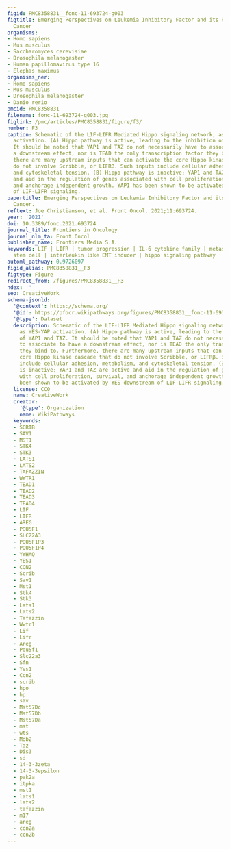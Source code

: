 ```yaml
---
figid: PMC8358831__fonc-11-693724-g003
figtitle: Emerging Perspectives on Leukemia Inhibitory Factor and its Receptor in
  Cancer
organisms:
- Homo sapiens
- Mus musculus
- Saccharomyces cerevisiae
- Drosophila melanogaster
- Human papillomavirus type 16
- Elephas maximus
organisms_ner:
- Homo sapiens
- Mus musculus
- Drosophila melanogaster
- Danio rerio
pmcid: PMC8358831
filename: fonc-11-693724-g003.jpg
figlink: /pmc/articles/PMC8358831/figure/f3/
number: F3
caption: Schematic of the LIF-LIFR Mediated Hippo signaling network, as well as YES-YAP
  activation. (A) Hippo pathway is active, leading to the inhibition of YAP1 and TAZ.
  It should be noted that YAP1 and TAZ do not necessarily have to associate to have
  a downstream effect, nor is TEAD the only transcription factor they bind to. Furthermore,
  there are many upstream inputs that can activate the core Hippo kinase cascade that
  do not involve Scribble, or LIFRβ. Such inputs include cellular adhesion, metabolism,
  and cytoskeletal tension. (B) Hippo pathway is inactive; YAP1 and TAZ are active
  and aid in the regulation of genes associated with cell proliferation, survival,
  and anchorage independent growth. YAP1 has been shown to be activated by YES downstream
  of LIF-LIFR signaling.
papertitle: Emerging Perspectives on Leukemia Inhibitory Factor and its Receptor in
  Cancer.
reftext: Joe Christianson, et al. Front Oncol. 2021;11:693724.
year: '2021'
doi: 10.3389/fonc.2021.693724
journal_title: Frontiers in Oncology
journal_nlm_ta: Front Oncol
publisher_name: Frontiers Media S.A.
keywords: LIF | LIFR | tumor progression | IL-6 cytokine family | metastasis | cancer
  stem cell | interleukin like EMT inducer | hippo signaling pathway
automl_pathway: 0.9726097
figid_alias: PMC8358831__F3
figtype: Figure
redirect_from: /figures/PMC8358831__F3
ndex: ''
seo: CreativeWork
schema-jsonld:
  '@context': https://schema.org/
  '@id': https://pfocr.wikipathways.org/figures/PMC8358831__fonc-11-693724-g003.html
  '@type': Dataset
  description: Schematic of the LIF-LIFR Mediated Hippo signaling network, as well
    as YES-YAP activation. (A) Hippo pathway is active, leading to the inhibition
    of YAP1 and TAZ. It should be noted that YAP1 and TAZ do not necessarily have
    to associate to have a downstream effect, nor is TEAD the only transcription factor
    they bind to. Furthermore, there are many upstream inputs that can activate the
    core Hippo kinase cascade that do not involve Scribble, or LIFRβ. Such inputs
    include cellular adhesion, metabolism, and cytoskeletal tension. (B) Hippo pathway
    is inactive; YAP1 and TAZ are active and aid in the regulation of genes associated
    with cell proliferation, survival, and anchorage independent growth. YAP1 has
    been shown to be activated by YES downstream of LIF-LIFR signaling.
  license: CC0
  name: CreativeWork
  creator:
    '@type': Organization
    name: WikiPathways
  keywords:
  - SCRIB
  - SAV1
  - MST1
  - STK4
  - STK3
  - LATS1
  - LATS2
  - TAFAZZIN
  - WWTR1
  - TEAD1
  - TEAD2
  - TEAD3
  - TEAD4
  - LIF
  - LIFR
  - AREG
  - POU5F1
  - SLC22A3
  - POU5F1P3
  - POU5F1P4
  - YWHAQ
  - YES1
  - CCN2
  - Scrib
  - Sav1
  - Mst1
  - Stk4
  - Stk3
  - Lats1
  - Lats2
  - Tafazzin
  - Wwtr1
  - Lif
  - Lifr
  - Areg
  - Pou5f1
  - Slc22a3
  - Sfn
  - Yes1
  - Ccn2
  - scrib
  - hpo
  - hp
  - sav
  - Mst57Dc
  - Mst57Db
  - Mst57Da
  - mst
  - wts
  - Mob2
  - Taz
  - Dis3
  - sd
  - 14-3-3zeta
  - 14-3-3epsilon
  - pak2a
  - itpka
  - mst1
  - lats1
  - lats2
  - tafazzin
  - m17
  - areg
  - ccn2a
  - ccn2b
---
```

